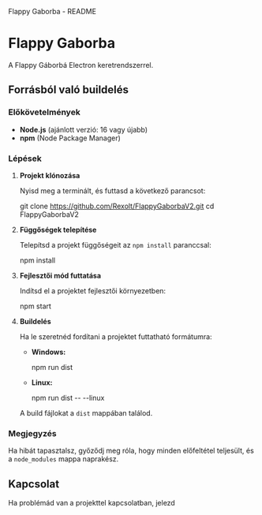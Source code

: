  Flappy Gaborba - README

# Flappy Gaborba

A Flappy Gáborbá Electron keretrendszerrel.

## Forrásból való buildelés

### Előkövetelmények

*   **Node.js** (ajánlott verzió: 16 vagy újabb)
*   **npm** (Node Package Manager)

### Lépések

1.  **Projekt klónozása**
    
    Nyisd meg a terminált, és futtasd a következő parancsot:
    
    git clone https://github.com/Rexolt/FlappyGaborbaV2.git
    cd FlappyGaborbaV2
                
    
2.  **Függőségek telepítése**
    
    Telepítsd a projekt függőségeit az `npm install` paranccsal:
    
    npm install
                
    
3.  **Fejlesztői mód futtatása**
    
    Indítsd el a projektet fejlesztői környezetben:
    
    npm start
                
    
4.  **Buildelés**
    
    Ha le szeretnéd fordítani a projektet futtatható formátumra:
    
    *   **Windows:**
        
        npm run dist
                            
        
    *   **Linux:**
        
        npm run dist -- --linux
                            
        
    
    A build fájlokat a `dist` mappában találod.
    

### Megjegyzés

Ha hibát tapasztalsz, győződj meg róla, hogy minden előfeltétel teljesült, és a `node_modules` mappa naprakész.

## Kapcsolat

Ha problémád van a projekttel kapcsolatban, jelezd
